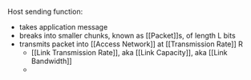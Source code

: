 Host sending function:
- takes application message
- breaks into smaller chunks, known as [[Packet]]s, of length L bits
- transmits packet into [[Access Network]] at [[Transmission Rate]] R
	- [[Link Transmission Rate]], aka [[Link Capacity]], aka [[Link Bandwidth]]
	- 